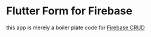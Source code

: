 # Flutter Form for Firebase
this app is merely a boiler plate code for [Firebase CRUD](https://github.com/UmairJibran/firebase-crud.git)
